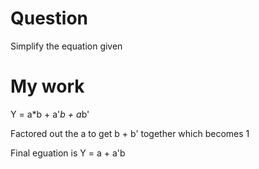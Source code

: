 <h1>Question</h1>

Simplify the equation given

<h1>My work</h1>

Y = a*b + a'*b + a*b'

Factored out the a to get b + b' together which becomes 1

Final eguation is  Y = a + a'b
